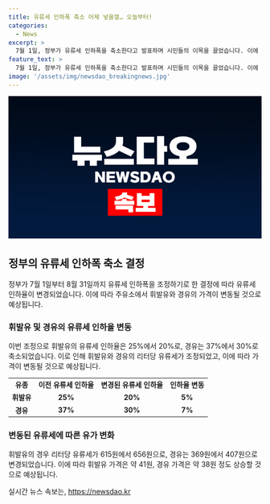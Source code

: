 ```yaml
---
title: 유류세 인하폭 축소 어제 넣을껄… 오늘부터!
categories:
  - News
excerpt: >
  7월 1일, 정부가 유류세 인하폭을 축소한다고 발표하며 시민들의 이목을 끌었습니다. 이에 따라 휘발유의 유류세 인하율이 25%에서 20%로, 경유는 37%에서 30%로 줄어 가격이 오른다. 휘발유는 리터당 656원, 경유는 407원으로 약 41원에서 38원 정도 인상될 예정입니다.
feature_text: >
  7월 1일, 정부가 유류세 인하폭을 축소한다고 발표하며 시민들의 이목을 끌었습니다. 이에 따라 휘발유의 유류세 인하율이 25%에서 20%로, 경유는 37%에서 30%로 줄어 가격이 오른다. 휘발유는 리터당 656원, 경유는 407원으로 약 41원에서 38원 정도 인상될 예정입니다.
image: '/assets/img/newsdao_breakingnews.jpg'
---
```


<p><img src="/assets/img/newsdao_breakingnews.jpg" alt="bookingtag 속보" /></p>

<h2 data-ke-size="size26">정부의 유류세 인하폭 축소 결정</h2>

<p data-ke-size="size16">정부가 7월 1일부터 8월 31일까지 유류세 인하폭을 조정하기로 한 결정에 따라 유류세 인하율이 변경되었습니다. 이에 따라 주유소에서 휘발유와 경유의 가격이 변동될 것으로 예상됩니다.</p>

<h3>휘발유 및 경유의 유류세 인하율 변동</h3>

<p data-ke-size="size16">이번 조정으로 휘발유의 유류세 인하율은 25%에서 20%로, 경유는 37%에서 30%로 축소되었습니다. 이로 인해 휘발유와 경유의 리터당 유류세가 조정되었고, 이에 따라 가격이 변동될 것으로 예상됩니다.</p>

<table>
<tbody>
<tr>
<td style="text-align: center; height: 17px;"><b>유종</b></td>
<td style="text-align: center; height: 17px;"><b>이전 유류세 인하율</b></td>
<td style="text-align: center; height: 17px;"><b>변경된 유류세 인하율</b></td>
<td style="text-align: center; height: 17px;"><b>인하율 변동</b></td>
</tr>
<tr>
<td style="text-align: center; height: 17px;"><b>휘발유</b></td>
<td style="text-align: center; height: 17px;"><b>25%</b></td>
<td style="text-align: center; height: 17px;"><b>20%</b></td>
<td style="text-align: center; height: 17px;"><b>5%</b></td>
</tr>
<tr>
<td style="text-align: center; height: 17px;"><b>경유</b></td>
<td style="text-align: center; height: 17px;"><b>37%</b></td>
<td style="text-align: center; height: 17px;"><b>30%</b></td>
<td style="text-align: center; height: 17px;"><b>7%</b></td>
</tr>
</tbody>
</table>

<h3>변동된 유류세에 따른 유가 변화</h3>

<p data-ke-size="size16">휘발유의 경우 리터당 유류세가 615원에서 656원으로, 경유는 369원에서 407원으로 변경되었습니다. 이에 따라 휘발유 가격은 약 41원, 경유 가격은 약 38원 정도 상승할 것으로 예상됩니다.</p>
실시간 뉴스 속보는, <a href="https://newsdao.kr" rel="dofollow">https://newsdao.kr</a>


